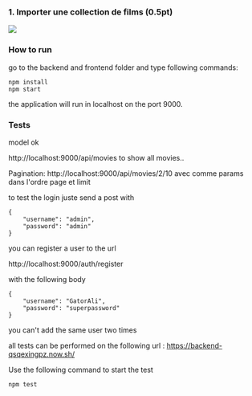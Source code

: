 ### 1. Importer une collection de films (0.5pt)

![](img/p1.png)

### How to run

go to the backend and frontend folder and type following commands:

```
npm install
npm start
```

the application will run in localhost on the port 9000.



### Tests

model ok

http://localhost:9000/api/movies to show all movies..

Pagination: http://localhost:9000/api/movies/2/10 avec comme params dans l'ordre page et limit

to test the login juste send a post with 

```
{
	"username": "admin",
	"password": "admin"
}
```



you can register a user to the url

http://localhost:9000/auth/register

with the following body

```
{
	"username": "GatorAli",
	"password": "superpassword"
}
```

you can't add the same user two times



all tests can be performed on the following url : https://backend-qsqexingpz.now.sh/



Use the following command to start the test

```
npm test
```

